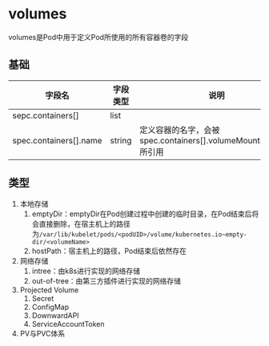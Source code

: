 # volumes
volumes是Pod中用于定义Pod所使用的所有容器卷的字段

## 基础
| 字段名                 | 字段类型 | 说明                                                            |
| ---------------------- | -------- | --------------------------------------------------------------- |
| sepc.containers[]      | list     |                                                                 |
| spec.containers[].name | string   | 定义容器的名字，会被spec.containers[].volumeMounts[].name所引用 |

## 类型
1. 本地存储
   1. emptyDir：emptyDir在Pod创建过程中创建的临时目录，在Pod结束后将会直接删除，在宿主机上的路径为`/var/lib/kubelet/pods/<podUID>/volume/kubernetes.io~empty-dir/<volumeName>`
   2. hostPath：宿主机上的路径，Pod结束后依然存在
2. 网络存储
   1. intree：由k8s进行实现的网络存储
   2. out-of-tree：由第三方插件进行实现的网络存储
3. Projected Volume
   1. Secret
   2. ConfigMap
   3. DownwardAPI
   4. ServiceAccountToken
4. PV与PVC体系
